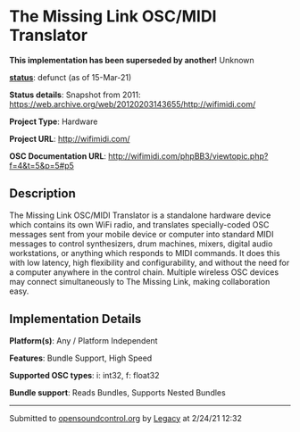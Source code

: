 # The Missing Link OSC/MIDI Translator

**This implementation has been superseded by another!**
Unknown

**[status](../implementation-status.html)**: defunct (as of 15-Mar-21)

**Status details**: 
Snapshot from 2011: https://web.archive.org/web/20120203143655/http://wifimidi.com/

**Project Type**: Hardware

**Project URL**: <http://wifimidi.com/>

**OSC Documentation URL**: <http://wifimidi.com/phpBB3/viewtopic.php?f=4&t=5&p=5#p5>

## Description

The Missing Link OSC/MIDI Translator is a standalone hardware device which contains its own WiFi radio, and translates specially-coded OSC messages sent from your mobile device or computer into standard MIDI messages to control synthesizers, drum machines, mixers, digital audio workstations, or anything which responds to MIDI commands. It does this with low latency, high flexibility and configurability, and without the need for a computer anywhere in the control chain. Multiple wireless OSC devices may connect simultaneously to The Missing Link, making collaboration easy.

## Implementation Details

**Platform(s)**: Any / Platform Independent

**Features**: Bundle Support, High Speed

**Supported OSC types**: i: int32, f: float32

**Bundle support**: Reads Bundles, Supports Nested Bundles

---
Submitted to [opensoundcontrol.org](https://opensoundcontrol.org) by [Legacy](https://web.archive.org) at 2/24/21 12:32
